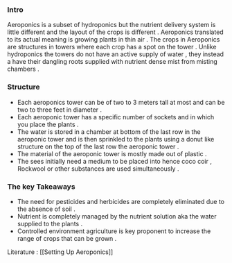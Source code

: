 
### Intro 
Aeroponics is a subset of hydroponics but the nutrient delivery system is little different and the layout of the crops is different . Aeroponics translated to its actual meaning is growing plants in thin air . The crops in Aeroponics are structures in towers where each crop has a spot on the tower . Unlike hydroponics the towers do not have an active supply of water , they instead a have their dangling roots supplied with nutrient dense mist from misting chambers . 



### Structure 

- Each aeroponics tower can be of two to 3 meters tall at most and can be two to three feet in diameter .
- Each aeroponic tower has a specific number of sockets and in which you place the plants .
- The water is stored in a chamber at bottom of the last row in the aeroponic tower and is then sprinkled to the plants using a donut like structure on the top of the last row the aeroponic tower . 
- The material of the aeroponic tower is mostly made out of plastic . 
- The sees initially need a medium to be placed into hence coco coir , Rockwool or other substances are used simultaneously .


### The key Takeaways

- The need for pesticides and herbicides are completely eliminated due to the absence of soil . 
- Nutrient is completely managed by the nutrient solution aka the water supplied to the plants . 
- Controlled environment agriculture is key proponent to increase the range of crops that can be grown . 









Literature : [[Setting Up Aeroponics]]



